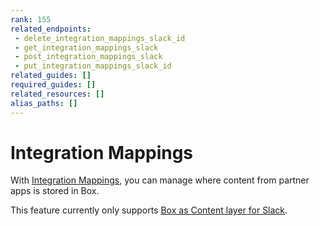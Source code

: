 ```yaml
---
rank: 155
related_endpoints:
 - delete_integration_mappings_slack_id
 - get_integration_mappings_slack
 - post_integration_mappings_slack
 - put_integration_mappings_slack_id
related_guides: []
required_guides: []
related_resources: []
alias_paths: []
---
```


# Integration Mappings

With [Integration Mappings][1], you can manage where content from partner apps
is stored in Box.

This feature currently only supports [Box as Content layer for Slack][2].

[1]: r://integration-mappings
[2]: https://support.box.com/hc/en-us/articles/4415585987859-Box-as-the-Content-Layer-for-Slack